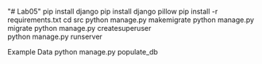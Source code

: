 "# Lab05" 
pip install django 
pip install django pillow
pip install -r requirements.txt
cd src
python manage.py makemigrate
python manage.py migrate
python manage.py createsuperuser  
python manage.py runserver


 Example Data
 python manage.py populate_db
